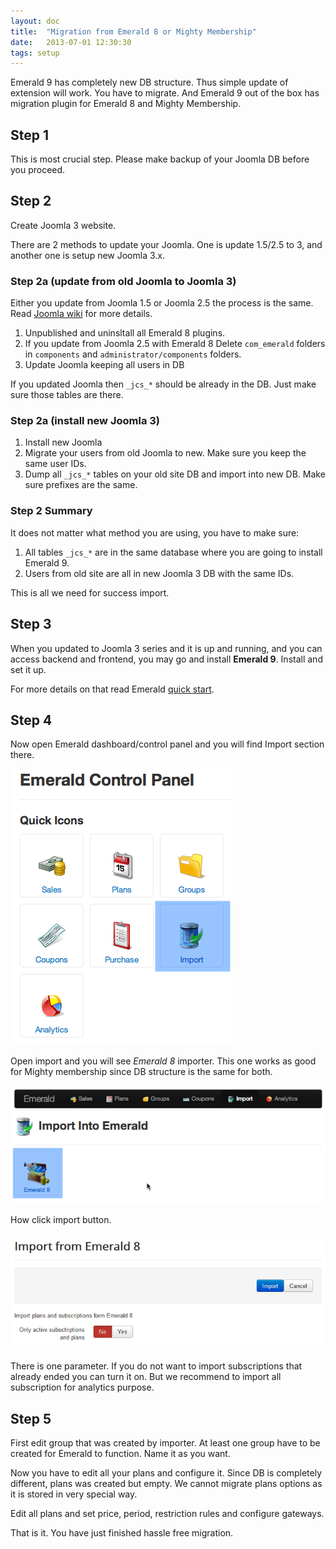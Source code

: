 ```yaml
---
layout: doc
title:  "Migration from Emerald 8 or Mighty Membership"
date:   2013-07-01 12:30:30
tags: setup
---
```


Emerald 9 has completely new DB structure. Thus simple update of extension will work. You have to migrate. And Emerald 9 out of the box has migration plugin for Emerald 8 and Mighty Membership.

## Step 1

<div class="alert alert-error">This is most crucial step. Please make backup of your Joomla DB before you proceed.</div>

## Step 2

Create Joomla 3 website.

There are 2 methods to update your Joomla. One is update 1.5/2.5 to 3, and another one is setup new Joomla 3.x.

### Step 2a (update from old Joomla to Joomla 3)

Either you update from Joomla 1.5 or Joomla 2.5 the process is the same. Read [Joomla wiki](http://docs.joomla.org/How_do_I_upgrade_from_Joomla!_1.5_to_3.x%3F) for more details.

1. Unpublished and uninsltall all Emerald 8 plugins.
2. If you update from Joomla 2.5 with Emerald 8 Delete `com_emerald` folders in `components` and `administrator/components` folders.
3. Update Joomla keeping all users in DB

If you updated Joomla then `_jcs_*` should be already in the DB. Just make sure those tables are there.

### Step 2a (install new Joomla 3)

1. Install new Joomla
2. Migrate your users from old Joomla to new. Make sure you keep the same user IDs.
3. Dump all `_jcs_*` tables on your old site DB and import into new DB. Make sure prefixes are the same.

### Step 2 Summary 

It does not matter what method you are using, you have to make sure:

1. All tables `_jcs_*` are in the same database where you are going to install Emerald 9.
2. Users from old site are all in new Joomla 3 DB with the same IDs.

This is all we need for success import.

## Step 3

When you updated to Joomla 3 series and it is up and running, and you can access backend and frontend, you may go and install **Emerald 9**. Install and set it up.

For more details on that read Emerald [quick start](/en/emerald/emerald-quick-start/).

## Step 4

Now open Emerald dashboard/control panel and you will find Import section there.

![](/assets/img/screenshots/em-imp-cp.png)

Open import and you will see _Emerald 8_ importer. This one works as good for Mighty membership since DB structure is the same for both.

![](/assets/img/screenshots/em-imp-emr.png)

How click import button.

![](/assets/img/screenshots/em-imp-last.png)

There is one parameter. If you do not want to import subscriptions that already ended you can turn it on. But we recommend to import all subscription for analytics purpose.

## Step 5

First edit group that was created by importer. At least one group have to be created for Emerald to function. Name it as you want.

Now you have to edit all your plans and configure it. Since DB is completely different, plans was created but empty. We cannot migrate plans options as it is stored in very special way.

Edit all plans and set price, period, restriction rules and configure gateways.

That is it. You have just finished hassle free migration.

